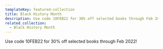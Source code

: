 ```yaml
---
templateKey: featured-collection
title: Black History Month
description: Use code 10FEB22 for 30% off selected books through Feb 2022!
related_collection:
  - Black History Month
---
```

Use code 10FEB22 for 30% off selected books through Feb 2022!